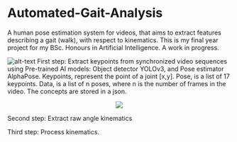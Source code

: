 # Automated-Gait-Analysis
A human pose estimation system for videos, that aims to extract features describing a gait (walk), with respect to kinematics.
This is my final year project for my BSc. Honours in Artificial Intelligence. A work in progress.

![alt-text](https://github.com/RussellSB/Automated-Gait-Analysis/blob/master/demo/example.gif)
First step: Extract keypoints from synchronized video sequences using Pre-trained AI models: Object detector YOLOv3, and Pose estimator AlphaPose. Keypoints, represent the point of a joint [x,y]. Pose, is a list of 17 keypoints. Data, is a list of n poses, where n is the number of frames in the video. The concepts are stored in a json.

<p align="center">
  <img src="https://github.com/RussellSB/Automated-Gait-Analysis/blob/master/demo/example2.gif">
</p>
Second step: Extract raw angle kinematics

Third step: Process kinematics.
